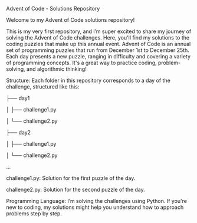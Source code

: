 Advent of Code - Solutions Repository


Welcome to my Advent of Code solutions repository!

This is my very first repository, and I’m super excited to share my journey of solving the Advent of Code challenges. Here, you'll find my solutions to the coding puzzles that make up this annual event.
Advent of Code is an annual set of programming puzzles that run from December 1st to December 25th. Each day presents a new puzzle, ranging in difficulty and covering a variety of programming concepts. It's a great way to practice coding, problem-solving, and algorithmic thinking!

Structure: Each folder in this repository corresponds to a day of the challenge, structured like this:

├── day1

│   ├── challenge1.py

│   └── challenge2.py

├── day2

│   ├── challenge1.py

│   └── challenge2.py

...

challenge1.py: Solution for the first puzzle of the day.

challenge2.py: Solution for the second puzzle of the day.


Programming Language:
I’m solving the challenges using Python. If you're new to coding, my solutions might help you understand how to approach problems step by step.
